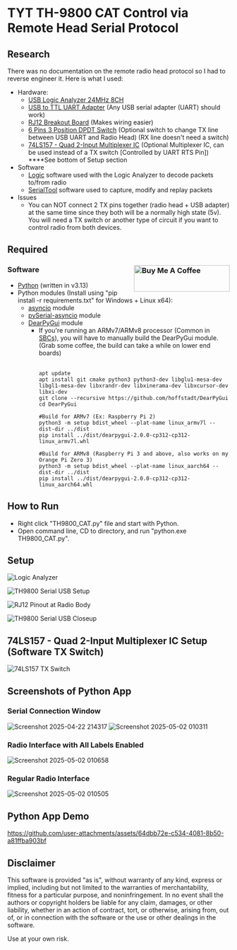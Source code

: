 # TYT TH-9800 CAT Control via Remote Head Serial Protocol 
## Research
There was no documentation on the remote radio head protocol so I had to reverse engineer it. Here is what I used:
- Hardware:
  - [USB Logic Analyzer 24MHz 8CH](https://www.amazon.com/dp/B0CHZ13R6D)
  - [USB to TTL UART Adapter](https://www.amazon.com/dp/B07WX2DSVB) (Any USB serial adapter (UART) should work)
  - [RJ12 Breakout Board](https://www.amazon.com/dp/B00CMOW40Q) (Makes wiring easier)
  - [6 Pins 3 Position DPDT Switch](https://www.amazon.com/dp/B07MV52Z9R) (Optional switch to change TX line between USB UART and Radio Head) (RX line doesn't need a switch)
  - [74LS157 - Quad 2-Input Multiplexer IC](https://www.amazon.com/dp/B08CCLF9S4?ref=ppx_yo2ov_dt_b_fed_asin_title) (Optional Multiplexer IC, can be used instead of a TX switch [Controlled by UART RTS Pin]) ****See bottom of Setup section
- Software
  - [Logic](https://www.saleae.com/pages/downloads) software used with the Logic Analyzer to decode packets to/from radio
  - [SerialTool](https://serialtool.com/_en/index.php) software used to capture, modify and replay packets
- Issues
  - You can NOT connect 2 TX pins together (radio head + USB adapter) at the same time since they both will be a normally high state (5v). You will need a TX switch or another type of circuit if you want to control radio from both devices.

## Required
### Software <a href="https://buymeacoffee.com/sleepyninja" target="_blank"><img src="https://cdn.buymeacoffee.com/buttons/v2/default-green.png" alt="Buy Me A Coffee" style="height: 60px !important;width: 217px !important;" align="right"></a>
- [Python](https://www.python.org/downloads/) (written in v3.13)
- Python modules (Install using "pip install -r requirements.txt" for Windows + Linux x64):
  - [asyncio](https://pypi.org/project/asyncio/) module
  - [pySerial-asyncio](https://pypi.org/project/pyserial-asyncio/) module
  - [DearPyGui](https://pypi.org/project/dearpygui/) module
    - If you're running an ARMv7/ARMv8 processor (Common in [SBCs](https://en.wikipedia.org/wiki/Single-board_computer)), you will have to manually build the DearPyGui module.<br>
        (Grab some coffee, the build can take a while on lower end boards)<br><br>
         ```
         apt update
         apt install git cmake python3 python3-dev libglu1-mesa-dev libgl1-mesa-dev libxrandr-dev libxinerama-dev libxcursor-dev libxi-dev
         git clone --recursive https://github.com/hoffstadt/DearPyGui
         cd DearPyGui
         
         #Build for ARMv7 (Ex: Raspberry Pi 2)
         python3 -m setup bdist_wheel --plat-name linux_armv7l --dist-dir ../dist
         pip install ../dist/dearpygui-2.0.0-cp312-cp312-linux_armv7l.whl

         #Build for ARMv8 (Raspberry Pi 3 and above, also works on my Orange Pi Zero 3)
         python3 -m setup bdist_wheel --plat-name linux_aarch64 --dist-dir ../dist
         pip install ../dist/dearpygui-2.0.0-cp312-cp312-linux_aarch64.whl
         ```
## How to Run
 - Right click "TH9800_CAT.py" file and start with Python.
 - Open command line, CD to directory, and run "python.exe TH9800_CAT.py".

## Setup
![Logic Analyzer](https://github.com/user-attachments/assets/d5947f75-5652-4114-9efd-5413d0a7ce16)

![TH9800 Serial USB Setup](https://github.com/user-attachments/assets/8258de67-dcb8-42cf-860e-50841742ae6c)

![RJ12 Pinout at Radio Body](https://github.com/user-attachments/assets/d25ceff1-73d7-40d8-be64-9485357af558)

![TH9800 Serial USB Closeup](https://github.com/user-attachments/assets/f8352717-4ea2-4836-8ca1-856296ceb011)

## 74LS157 - Quad 2-Input Multiplexer IC Setup (Software TX Switch)
![74LS157 TX Switch](https://github.com/user-attachments/assets/2a798c99-ae86-4289-a888-a0873f1f708c)

## Screenshots of Python App
### Serial Connection Window
![Screenshot 2025-04-22 214317](https://github.com/user-attachments/assets/c9029ed8-e146-4580-85d5-26d850d7f922)
![Screenshot 2025-05-02 010311](https://github.com/user-attachments/assets/bd5a6030-328c-4deb-934b-fd69ea7c153a)

### Radio Interface with All Labels Enabled
![Screenshot 2025-05-02 010658](https://github.com/user-attachments/assets/f856fbdf-8e82-4552-850c-33d39964f6e3)

### Regular Radio Interface
![Screenshot 2025-05-02 010505](https://github.com/user-attachments/assets/bcbbf505-cf1f-4cc5-a840-95b8ae650c4c)


## Python App Demo
https://github.com/user-attachments/assets/64dbb72e-c534-4081-8b50-a81ffba903bf

## Disclaimer

This software is provided "as is", without warranty of any kind, express or implied, including but not limited to the warranties of merchantability, fitness for a particular purpose, and noninfringement. In no event shall the authors or copyright holders be liable for any claim, damages, or other liability, whether in an action of contract, tort, or otherwise, arising from, out of, or in connection with the software or the use or other dealings in the software.

Use at your own risk.
